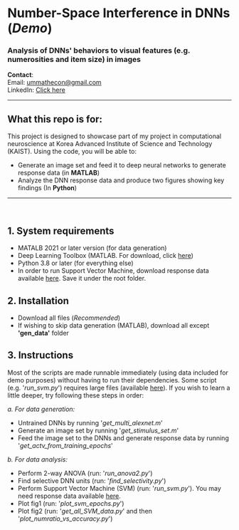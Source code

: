 # Number-Space Interference in DNNs (*Demo*)

### Analysis of DNNs' behaviors to visual features (e.g. numerosities and item size) in images 

**Contact**:<br/>
Email: ummathecon@gmail.com<br/>
LinkedIn: [Click here](https://www.linkedin.com/in/dongil-lee-b71b1370/)
<br/>

---
## What this repo is for:
This project is designed to showcase part of my project in computational neuroscience at Korea Advanced Institute of Science and Technology (KAIST). Using the code, you will be able to:

* Generate an image set and feed it to deep neural networks to generate response data (in **MATLAB**)
* Analyze the DNN response data and produce two figures showing key findings (In **Python**)
___
<br />

## 1. System requirements
* MATALB 2021 or later version (for data generation)
* Deep Learning Toolbox (MATLAB. For download, click [here](https://www.mathworks.com/products/deep-learning.html))
* Python 3.8 or later (for everything else)
* In order to run Support Vector Machine, download response data available [here](https://drive.google.com/drive/folders/1z1eNo-5zaZE5Kmme5WPYuqMBTeiMBncT?usp=sharing). Save it under the root folder.


## 2. Installation
* Download all files (_Recommended_)
* If wishing to skip data generation (MATLAB), download all except **'gen_data'** folder 

## 3. Instructions
Most of the scripts are made runnable immediately (using data included for demo purposes) without having to run their dependencies. Some script (e.g. '_run_svm.py_') requires large files (available [here](https://drive.google.com/drive/folders/1z1eNo-5zaZE5Kmme5WPYuqMBTeiMBncT?usp=sharing)). If you wish to learn a little deeper, try following these steps in order: 

_a. For data generation:_
* Untrained DNNs by running '_get_multi_alexnet.m_'
* Generate an image set by running '_get_stimulus_set.m_'
* Feed the image set to the DNNs and generate response data by running '_get_actv_from_training_epochs_'

_b. For data analysis:_
* Perform 2-way ANOVA (run: '_run_anova2.py_')
* Find selective DNN units (run: '_find_selectivity.py_')
* Perform Support Vector Machine (SVM) (run: '_run_svm.py_'). You may need response data available [here](https://drive.google.com/drive/folders/1z1eNo-5zaZE5Kmme5WPYuqMBTeiMBncT?usp=sharing).
* Plot fig1 (run: '_plot_svm_epochs.py_')
* Plot fig2 (run: '_get_all_SVM_data.py_' and then '_plot_numratio_vs_accuracy.py_')



